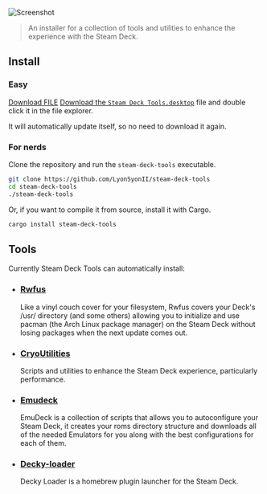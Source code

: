 ![Screenshot](https://github.com/LyonSyonII/steam-deck-tools/blob/main/assets/screenshot.png)

> An installer for a collection of tools and utilities to enhance the experience with the Steam Deck.

## Install
### Easy
<a id="raw-url" href="[https://raw.githubusercontent.com/github-username/project/master/filename](https://raw.githubusercontent.com/LyonSyonII/steam-deck-tools/main/Steam%20Deck%20Tools.desktop)">Download FILE</a>
[Download the `Steam Deck Tools.desktop`]() file and double click it in the file explorer.

It will automatically update itself, so no need to download it again.

### For nerds
Clone the repository and run the `steam-deck-tools` executable.
```bash
git clone https://github.com/LyonSyonII/steam-deck-tools
cd steam-deck-tools
./steam-deck-tools
```

Or, if you want to compile it from source, install it with Cargo.
```bash
cargo install steam-deck-tools
```

## Tools
Currently Steam Deck Tools can automatically install:
- ### [Rwfus](https://github.com/ValShaped/rwfus)  
  Like a vinyl couch cover for your filesystem, Rwfus covers your Deck's /usr/ directory (and some others) allowing you to initialize and use pacman (the Arch Linux package manager) on the Steam Deck without losing packages when the next update comes out.  

- ### [CryoUtilities](https://github.com/CryoByte33/steam-deck-utilities)
  Scripts and utilities to enhance the Steam Deck experience, particularly performance.

- ### [Emudeck](https://github.com/dragoonDorise/EmuDeck)
  EmuDeck is a collection of scripts that allows you to autoconfigure your Steam Deck, it creates your roms directory structure and downloads all of the needed Emulators for you along with the best configurations for each of them.

- ### [Decky-loader](https://github.com/SteamDeckHomebrew/decky-loader)
  Decky Loader is a homebrew plugin launcher for the Steam Deck.
